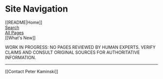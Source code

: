 # Site Navigation

[[README|Home]]  
[Search](/search.html)  
[All Pages](/all-pages.html)  
[[What's New]]  

WORK IN PROGRESS: NO PAGES REVIEWED BY HUMAN EXPERTS. VERIFY CLAIMS AND CONSULT ORIGINAL SOURCES FOR AUTHORITATIVE INFORMATION.

---

[[Contact Peter Kaminski]]  